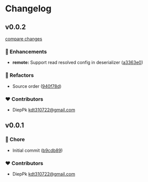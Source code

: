 # Changelog


## v0.0.2

[compare changes](https://github.com/kdt-bun/config/compare/v0.0.1...v0.0.2)

### 🚀 Enhancements

- **remote:** Support read resolved config in deserializer ([a3363e0](https://github.com/kdt-bun/config/commit/a3363e0))

### 💅 Refactors

- Source order ([940f78d](https://github.com/kdt-bun/config/commit/940f78d))

### ❤️ Contributors

- DiepPk <kdt310722@gmail.com>

## v0.0.1


### 🏡 Chore

- Initial commit ([b9cdb89](https://github.com/kdt-bun/config/commit/b9cdb89))

### ❤️ Contributors

- DiepPk <kdt310722@gmail.com>

